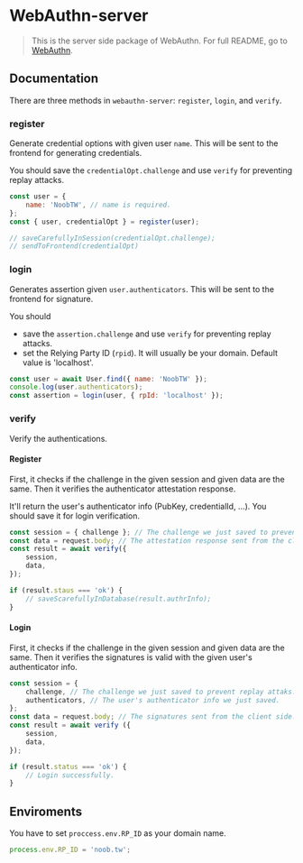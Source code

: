 # WebAuthn-server

> This is the server side package of WebAuthn. For full README, go to [WebAuthn](https://github.com/NoobTW/WebAuthn).

## Documentation
There are three methods in `webauthn-server`: `register`, `login`, and `verify`.

### register

Generate credential options with given user `name`. This will be sent to the frontend for generating credentials.

You should save the `credentialOpt.challenge` and use `verify` for preventing replay attacks.

```javascript
const user = {
	name: 'NoobTW', // name is required.
};
const { user, credentialOpt } = register(user);

// saveCarefullyInSession(credentialOpt.challenge);
// sendToFrontend(credentialOpt)
```

### login

Generates assertion given `user.authenticators`. This will be sent to the frontend for signature.

You should
- save the `assertion.challenge` and use `verify` for preventing replay attacks.
- set the Relying Party ID (`rpid`). It will usually be your domain. Default value is 'localhost'.

```javascript
const user = await User.find({ name: 'NoobTW' });
console.log(user.authenticators);
const assertion = login(user, { rpId: 'localhost' });
```

### verify

Verify the authentications.

#### Register

First, it checks if the challenge in the given session and given data are the same. Then it verifies the authenticator attestation response.

It'll return the user's authenticator info (PubKey, credentialId, ...). You should save it for login verification.

```javascript
const session = { challenge }; // The challenge we just saved to prevent replay attacks. It verifies here.
const data = request.body; // The attestation response sent from the client side.
const result = await verify({
	session,
	data,
});

if (result.staus === 'ok') {
	// saveScarefullyInDatabase(result.authrInfo);
}
```

#### Login

First, it checks if the challenge in the given session and given data are the same. Then it verifies the signatures is valid with the given user's authenticator info.

```javascript
const session = {
	challenge, // The challenge we just saved to prevent replay attaks. It verifies here.
	authenticators, // The user's authenticator info we just saved.
};
const data = request.body; // The signatures sent from the client side.
const result = await verify ({
	session,
	data,
});

if (result.status === 'ok') {
	// Login successfully.
}
```

## Enviroments

You have to set `proccess.env.RP_ID` as your domain name.

```javascript
process.env.RP_ID = 'noob.tw';
```
